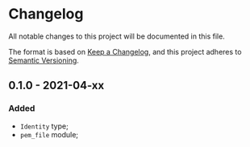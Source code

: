 # Changelog

All notable changes to this project will be documented in this file.

The format is based on [Keep a Changelog](https://keepachangelog.com/en/1.0.0/),
and this project adheres to [Semantic Versioning](https://semver.org/spec/v2.0.0.html).

<!-- ## Unreleased - YYYY-MM-DD

### Added

- New `./dashboard` route;
- Automatically migrate identity from `Config.toml`;
- Generate new identity if none is present;

### Changed

- P2P identity is now stored in a `identity.key` file;

### Deprecated

### Removed

- `p2p_identity` tool;

### Fixed

### Security -->

## 0.1.0 - 2021-04-xx

### Added

- `Identity` type;
- `pem_file` module;

